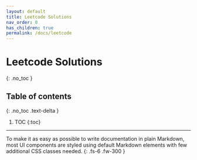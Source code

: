 ```yaml
---
layout: default
title: Leetcode Solutions
nav_order: 8
has_children: true
permalink: /docs/leetcode
---
```


# Leetcode Solutions
{: .no_toc }

## Table of contents
{: .no_toc .text-delta }

1. TOC
{:toc}

---

To make it as easy as possible to write documentation in plain Markdown, most UI components are styled using default Markdown elements with few additional CSS classes needed.
{: .fs-6 .fw-300 }